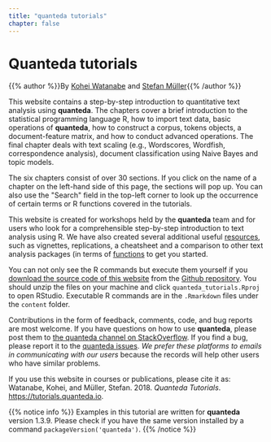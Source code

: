 ```yaml
---
title: "quanteda tutorials"
chapter: false
---
```

# Quanteda tutorials

{{% author %}}By [Kohei Watanabe](http://koheiw.net) and [Stefan Müller](http://muellerstefan.net){{% /author %}} 

This website contains a step-by-step introduction to quantitative text analysis using **quanteda**. The chapters cover a brief introduction to the statistical programming language R, how to import text data, basic operations of **quanteda**, how to construct a corpus, tokens objects, a document-feature matrix, and how to conduct advanced operations. The final chapter deals with text scaling (e.g., Wordscores, Wordfish, correspondence analysis), document classification using Naive Bayes and topic models.

The six chapters consist of over 30 sections. If you click on the name of a chapter on the left-hand side of this page, the sections will pop up. You can also use the "Search" field in the top-left corner to look up the occurrence of certain terms or R functions covered in the tutorials. 

This website is created for workshops held by the **quanteda** team and for users who look for a comprehensible step-by-step introduction to text analysis using R. We have also created several additional useful [resources](https://quanteda.io), such as vignettes, replications, a cheatsheet and a comparison to other text analysis packages (in terms of [functions](https://quanteda.io/articles/pkgdown/comparison.html) to get you started. 

You can not only see the R commands but execute them yourself if you [download the source code of this website](https://github.com/quanteda/tutorials.quanteda.io/archive/master.zip) from the [Github repository](https://github.com/quanteda/tutorials.quanteda.io). You should unzip the files on your machine and click `quanteda_tutorials.Rproj` to open RStudio. Executable R commands are in the `.Rmarkdown` files under the `content` folder.

Contributions in the form of feedback, comments, code, and bug reports are most welcome. If you have questions on how to use **quanteda**, please post them to [the quanteda channel on StackOverflow](https://stackoverflow.com/questions/tagged/quanteda). If you find a bug, please report it to the [quanteda issues](https://github.com/quanteda/quanteda/issues). *We prefer these platforms to emails in communicating with our users* because the records will help other users who have similar problems.

If you use this website in courses or publications, please cite it as:
Watanabe, Kohei, and Müller, Stefan. 2018. *Quanteda Tutorials*. https://tutorials.quanteda.io.

{{% notice info %}}
Examples in this tutorial are written for **quanteda** version 1.3.9. Please check if you have the same version installed by a command `packageVersion('quanteda')`. 
{{% /notice %}}
